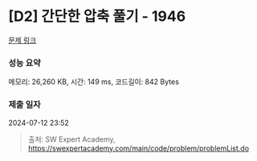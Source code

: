 # [D2] 간단한 압축 풀기 - 1946 

[문제 링크](https://swexpertacademy.com/main/code/problem/problemDetail.do?contestProbId=AV5PmkDKAOMDFAUq) 

### 성능 요약

메모리: 26,260 KB, 시간: 149 ms, 코드길이: 842 Bytes

### 제출 일자

2024-07-12 23:52



> 출처: SW Expert Academy, https://swexpertacademy.com/main/code/problem/problemList.do